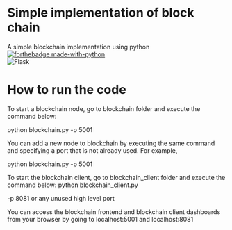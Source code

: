 # Simple implementation of block chain
 A simple blockchain implementation using python  
 [![forthebadge made-with-python](http://ForTheBadge.com/images/badges/made-with-python.svg)](https://www.python.org/)  
 <img alt="Flask" src="https://img.shields.io/badge/flask-%23000.svg?style=for-the-badge&logo=flask&logoColor=white"/>
 
# How to run the code

  To start a blockchain node, go to blockchain folder and execute the command below:
  
  python blockchain.py -p 5001
  
  You can add a new node to blockchain by executing the same command and specifying a port that is not already used. For         example, 
  
  python blockchain.py -p 5001

  To start the blockchain client, go to blockchain_client folder and execute the command below: python blockchain_client.py   
  
  -p 8081 or any unused high level port

  You can access the blockchain frontend and blockchain client dashboards from your browser by going to localhost:5001 and       localhost:8081

